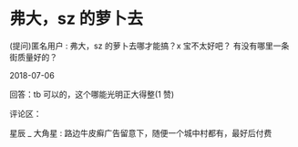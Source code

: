 # 弗大，sz 的萝卜去

(提问)匿名用户 : 弗大，sz 的萝卜去哪才能搞？x 宝不太好吧？ 有没有哪里一条街质量好的？

2018-07-06

回答：tb 可以的，这个哪能光明正大得整(1 赞)

评论区：

星辰 _ 大角星 : 路边牛皮癣广告留意下，随便一个城中村都有，最好后付费
